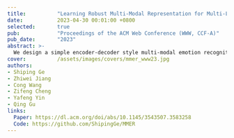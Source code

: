 ```yaml
---
title:          "Learning Robust Multi-Modal Representation for Multi-Label Emotion Recognition via Adversarial Masking and Perturbation"
date:           2023-04-30 00:01:00 +0800
selected:       true
pub:            "Proceedings of the ACM Web Conference (WWW, CCF-A)"
pub_date:       "2023"
abstract: >-
  We design a simple encoder-decoder style multi-modal emotion recognition model, and combine it with our specially-designed adversarial training strategies to learn more robust multi-modal representation for multi-label emotion recognition.
cover:          /assets/images/covers/mmer_www23.jpg
authors:
- Shiping Ge
- Zhiwei Jiang
- Cong Wang
- Zifeng Cheng
- Yafeng Yin
- Qing Gu
links:
  Paper: https://dl.acm.org/doi/abs/10.1145/3543507.3583258
  Code: https://github.com/ShipingGe/MMER
---
```


